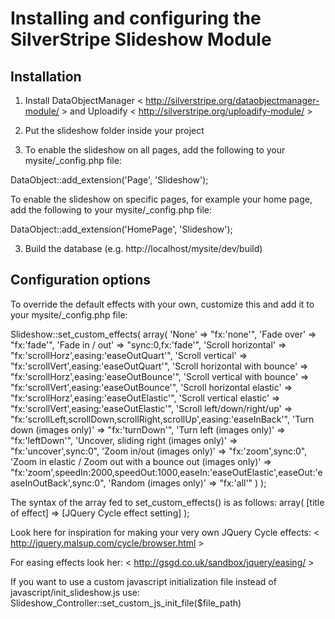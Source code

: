 # Installing and configuring the SilverStripe Slideshow Module

## Installation

1. Install DataObjectManager < http://silverstripe.org/dataobjectmanager-module/ > and Uploadify < http://silverstripe.org/uploadify-module/ >

1. Put the slideshow folder inside your project

2. To enable the slideshow on all pages, add the following to your mysite/_config.php file:

DataObject::add_extension('Page', 'Slideshow');

To enable the slideshow on specific pages, for example your home page, add the following to your mysite/_config.php file:

DataObject::add_extension('HomePage', 'Slideshow');


3. Build the database (e.g. http://localhost/mysite/dev/build)

## Configuration options

To override the default effects with your own, customize this and add it to your mysite/_config.php file:

Slideshow::set_custom_effects(
	array(
		'None' => "fx:'none'",
		'Fade over' => "fx:'fade'",
		'Fade in / out' => "sync:0,fx:'fade'",
		'Scroll horizontal' => "fx:'scrollHorz',easing:'easeOutQuart'",
		'Scroll vertical' => "fx:'scrollVert',easing:'easeOutQuart'",
		'Scroll horizontal with bounce' => "fx:'scrollHorz',easing:'easeOutBounce'",
		'Scroll vertical with bounce' => "fx:'scrollVert',easing:'easeOutBounce'",
		'Scroll horizontal elastic' => "fx:'scrollHorz',easing:'easeOutElastic'",
		'Scroll vertical elastic' => "fx:'scrollVert',easing:'easeOutElastic'",
		'Scroll left/down/right/up' => "fx:'scrollLeft,scrollDown,scrollRight,scrollUp',easing:'easeInBack'",
		'Turn down (images only)' => "fx:'turnDown'",
		'Turn left (images only)' => "fx:'leftDown'",
		'Uncover, sliding right (images only)' => "fx:'uncover',sync:0",
		'Zoom in/out (images only)' => "fx:'zoom',sync:0",
		'Zoom in elastic / Zoom out with a bounce out (images only)' => "fx:'zoom',speedIn:2000,speedOut:1000,easeIn:'easeOutElastic',easeOut:'easeInOutBack',sync:0",
		'Random (images only)' => "fx:'all'"
	)
);

The syntax of the array fed to set_custom_effects() is as follows:
array( [title of effect] => [JQuery Cycle effect setting] );

Look here for inspiration for making your very own JQuery Cycle effects:
< http://jquery.malsup.com/cycle/browser.html >

For easing effects look her:
< http://gsgd.co.uk/sandbox/jquery/easing/ >

If you want to use a custom javascript initialization file instead of javascript/init_slideshow.js use:
Slideshow_Controller::set_custom_js_init_file($file_path)

